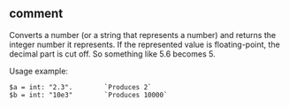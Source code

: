 ## comment

Converts a number (or a string that represents a number) and returns the integer number it represents.
If the represented value is floating-point, the decimal part is cut off. So something like 5.6 becomes 5.

Usage example:
```
$a = int: "2.3".		`Produces 2`
$b = int: "10e3"		`Produces 10000`
```
